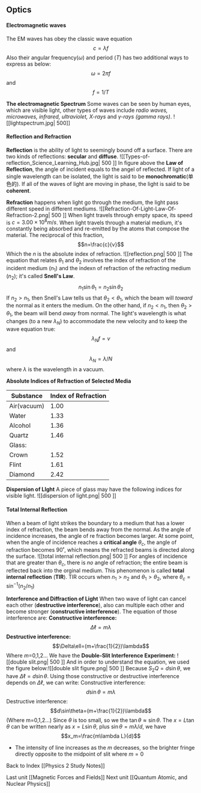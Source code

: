 Optics
---
#### Electromagnetic waves

The EM waves has obey the classic wave equation $$c=\lambda f$$Also their angular frequency($\omega$) and period ($T$) has two additional ways to express as below: $$\omega=2\pi f$$and $$f=1/T$$

**The electromagnetic Spectrum**
Some waves can be seen by human eyes, which are visible light, other types of waves include *radio waves, microwaves, infrared, ultraviolet, X-rays* and *$\gamma$-rays (gamma rays)*.
![[lightspectrum.jpg| 500]]

#### Reflection and Refraction
**Reflection** is the ability of light to seemingly bound off a surface. There are two kinds of reflections: **secular** and **diffuse**. 
![[Types-of-reflection_Science_Learning_Hub.jpg| 500 ]]
In figure above the **Law of Reflection**, the angle of incident equals to the angel of reflected.
If light of a single wavelength can be isolated, the light is said to be **monochromatic**(单色的). If all of the waves of light are moving in phase, the light is said to be **coherent**.

**Refraction** happens when light go through the medium, the light pass different speed in different mediums. 
![[Refraction-Of-Light-Law-Of-Refraction-2.png| 500 ]]
When light travels through empty space, its speed is $c=3.00\times 10^8m/s$. When light travels through a material medium, it's constantly being absorbed and re-emitted by the atoms that compose the material. The reciprocal of this fraction, $$n=\frac{c}{v}$$Which the $n$ is the absolute index of refraction.
![[reflection.png| 500 ]]
The equation that relates $\theta_1$ and $\theta_2$ involves the index of refraction of the incident medium ($n_1$) and the indexn of refraction of the refracting medium ($n_2$); it's called **Snell's Law**. $$n_1\sin{\theta_1}=n_2\sin{\theta_2}$$If $n_2 > n_1$, then Snell's Law tells us that $\theta_2 < \theta_1$,  which the beam will *toward* the normal as it enters the medium. On the other hand, if $n_2 <n_1$, then $\theta_2 > \theta_1$, the beam will bend *away* from normal.
The light's wavelength is what changes (to a new $\lambda_N$) to accommodate the new velocity and to keep the wave equation true: $$\lambda_Nf=v$$ and $$\lambda_N=\lambda/N$$where $\lambda$ is the wavelength in a vacuum.

**Absolute Indices of Refraction of Selected Media**

Substance | Index of Refraction
--- | ---
Air(vacuum) | 1.00
Water|1.33
Alcohol|1.36
Quartz|1.46
Glass:|
	Crown|1.52
	Flint|1.61
Diamond|2.42

**Dispersion of LIght**
A piece of glass may have the following indices for visible light. ![[dispersion of light.png| 500 ]]

#### Total Internal Reflection
When a beam of light strikes the boundary to a medium that has a lower index of refraction, the beam bends away from the normal. As the angle of incidence increases, the angle of re fraction becomes larger. At some point, when the angle of incidence reaches a **critical angle** $\theta_c$, the angle of refraction becomes 90˚, which means the refracted beams is directed along the surface.
![[total internal reflection.png| 500 ]] For angles of incidence that are greater than $\theta_c$, there is *no* angle of refraction; the entire beam is reflected back into the orginal medium. This phenomenon is called **total internal reflection** (**TIR**). 
TIR occurs when $n_1>n_2$ and $\theta_1>\theta_2$, where $\theta_c=\sin^{-1}(n_2/n_1)$

**Interference and Diffraction of Light**
When two wave of light can cancel each other (**destructive interference**), also can multiple each other and become stronger (**constructive interference**). The equation of those interference are: **Constructive interference:**$$\Delta\ell=m\lambda$$**Destructive interference:**$$\Delta\ell=(m+\frac{1}{2})\lambda$$Where $m$=0,1,2...
We have the **Double-Slit Interference Experiment:** ![[double slit.png| 500 ]]
And in order to understand the equation, we used the figure below:![[double slit figure.png| 500 ]]
Because $S_2Q=d\sin\theta$, we have $\Delta\ell = d \sin\theta$. Using those constructive or destructive interference depends on $\Delta\ell$, we can write:
Constructive interference: $$d\sin\theta=m\lambda$$
Destructive interference: $$d\sin\theta=(m+\frac{1}{2})\lambda$$(Where m=0,1,2...)
Since $\theta$ is too small, so we the $\tan\theta \approx\sin\theta$. The $x=L\tan\theta$ can be written nearly as $x=L\sin\theta$, plus $\sin\theta=m\lambda/d$, we have$$x_m=\frac{m\lambda L}{d}$$
- The intensity of line increases as the $m$ decreases, so the brighter fringe directly opposite to the midpoint of slit where $m=0$
 
Back to Index [[Physics 2 Study Notes]]

Last unit [[Magnetic Forces and Fields]] Next unit [[Quantum Atomic, and Nuclear Physics]]